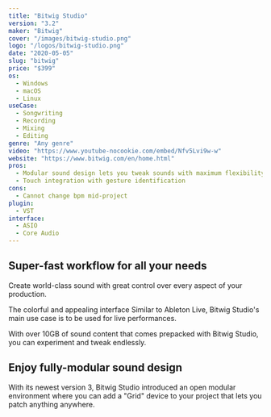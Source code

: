 ```yaml
---
title: "Bitwig Studio"
version: "3.2"
maker: "Bitwig"
cover: "/images/bitwig-studio.png"
logo: "/logos/bitwig-studio.png"
date: "2020-05-05"
slug: "bitwig"
price: "$399"
os:
  - Windows
  - macOS
  - Linux
useCase:
  - Songwriting
  - Recording
  - Mixing
  - Editing
genre: "Any genre"
video: "https://www.youtube-nocookie.com/embed/Nfv5Lvi9w-w"
website: "https://www.bitwig.com/en/home.html"
pros:
  - Modular sound design lets you tweak sounds with maximum flexibility
  - Touch integration with gesture identification
cons:
  - Cannot change bpm mid-project
plugin:
  - VST
interface:
  - ASIO
  - Core Audio
---
```


## Super-fast workflow for all your needs

Create world-class sound with great control over every aspect of your production.

The colorful and appealing interface
Similar to Ableton Live, Bitwig Studio's main use case is to be used for live performances.

With over 10GB of sound content that comes prepacked with Bitwig Studio, you can experiment and tweak endlessly.

## Enjoy fully-modular sound design

With its newest version 3, Bitwig Studio introduced an open modular environment where you can add a "Grid" device to your project that lets you patch anything anywhere.
